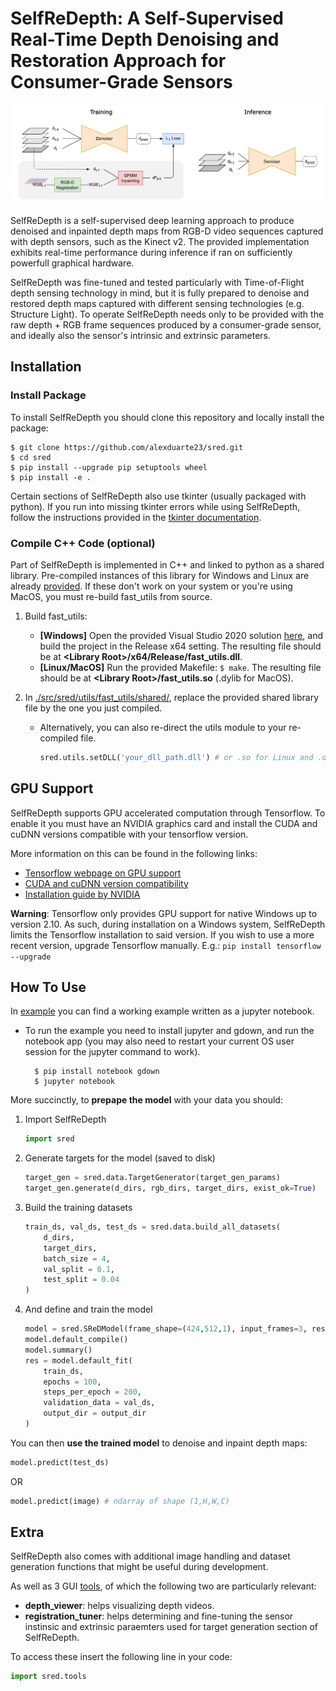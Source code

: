 # SelfReDepth: A Self-Supervised Real-Time Depth Denoising and Restoration Approach for Consumer-Grade Sensors

![SelfReDepth's architecture](./images/banner.png)

SelfReDepth is a self-supervised deep learning approach to produce denoised and inpainted depth maps from RGB-D video sequences captured with depth sensors, such as the Kinect v2. The provided implementation exhibits real-time performance during inference if ran on sufficiently powerfull graphical hardware.

SelfReDepth was fine-tuned and tested particularly with Time-of-Flight depth sensing technology in mind, but it is fully prepared to denoise and restored depth maps captured with different sensing technologies (e.g. Structure Light). To operate SelfReDepth needs only to be provided with the raw depth + RGB frame sequences produced by a consumer-grade sensor, and ideally also the sensor's intrinsic and extrinsic parameters.


## Installation

### **Install Package**
To install SelfReDepth you should clone this repository and locally install the package:

    $ git clone https://github.com/alexduarte23/sred.git
    $ cd sred
    $ pip install --upgrade pip setuptools wheel
    $ pip install -e .

Certain sections of SelfReDepth also use tkinter (usually packaged with python). If you run into missing tkinter errors while using SelfReDepth, follow the instructions provided in the [tkinter documentation](https://tkdocs.com/tutorial/install.html).


### **Compile C++ Code (optional)**

Part of SelfReDepth is implemented in C++ and linked to python as a shared library.
Pre-compiled instances of this library for Windows and Linux are already [provided](./src/sred/utils/fast_utils/shared/). If these don't work on your system or you're using MacOS, you must re-build fast_utils from source.

1. Build fast_utils:
    - **[Windows]** Open the provided Visual Studio 2020 solution [here](./src/sred/utils/fast_utils/), and build the project in the Release x64 setting. The resulting file should be at **\<Library Root\>/x64/Release/fast_utils.dll**.
    - **[Linux/MacOS]** Run the provided Makefile: `$ make`. The resulting file should be at **\<Library Root\>/fast_utils.so** (.dylib for MacOS).
2. In [./src/sred/utils/fast_utils/shared/](./src/sred/utils/fast_utils/shared/), replace the provided shared library file by the one you just compiled.

    - Alternatively, you can also re-direct the utils module to your re-compiled file.
        ```python
        sred.utils.setDLL('your_dll_path.dll') # or .so for Linux and .dylib for MacOS
        ```


## GPU Support

SelfReDepth supports GPU accelerated computation through Tensorflow. To enable it you must have an NVIDIA graphics card and install the CUDA and cuDNN versions compatible with your tensorflow version.

More information on this can be found in the following links:
- [Tensorflow webpage on GPU support](https://www.tensorflow.org/install/pip#windows-native)
- [CUDA and cuDNN version compatibility](https://www.tensorflow.org/install/source#gpu)
- [Installation guide by NVIDIA](https://docs.nvidia.com/deeplearning/cudnn/install-guide/index.html#install-windows)

**Warning**: Tensorflow only provides GPU support for native Windows up to version 2.10. As such, during installation on a Windows system, SelfReDepth limits the Tensorflow installation to said version. If you wish to use a more recent version, upgrade Tensorflow manually. E.g.: `pip install tensorflow --upgrade`


## How To Use

In [example](./examples/train_and_test.ipynb) you can find a working example written as a jupyter notebook.
- To run the example you need to install jupyter and gdown, and run the notebook app (you may also need to restart your current OS user session for the jupyter command to work).

        $ pip install notebook gdown
        $ jupyter notebook

More succinctly, to **prepape the model** with your data you should:
1. Import SelfReDepth
    
    ```python
    import sred
    ```
2. Generate targets for the model (saved to disk)
    
    ```python
    target_gen = sred.data.TargetGenerator(target_gen_params)
    target_gen.generate(d_dirs, rgb_dirs, target_dirs, exist_ok=True)
    ```

3. Build the training datasets
    
    ```python
    train_ds, val_ds, test_ds = sred.data.build_all_datasets(
        d_dirs,
        target_dirs,
        batch_size = 4,
        val_split = 0.1,
        test_split = 0.04
    )
    ```

4. And define and train the model
    
    ```python
    model = sred.SReDModel(frame_shape=(424,512,1), input_frames=3, residual=-1)
    model.default_compile()
    model.summary()
    res = model.default_fit(
        train_ds,
        epochs = 100,
        steps_per_epoch = 200,
        validation_data = val_ds,
        output_dir = output_dir
    )
    ```

You can then **use the trained model** to denoise and inpaint depth maps:

```python
model.predict(test_ds)
```
OR

```python
model.predict(image) # ndarray of shape (1,H,W,C)
```

## Extra

SelfReDepth also comes with additional image handling and dataset generation functions that might be useful during development.

As well as 3 GUI [tools](./src/sred/tools/), of which the following two are particularly relevant:
- **depth_viewer**: helps visualizing depth videos.
- **registration_tuner**: helps determining and fine-tuning the sensor instinsic and extrinsic paraemters used for target generation section of SelfReDepth.

To access these insert the following line in your code:

```python
import sred.tools
```
